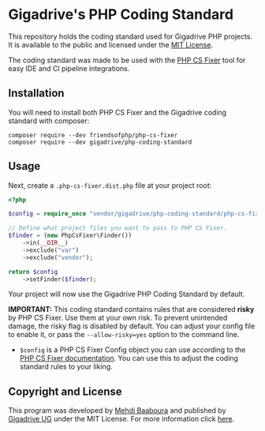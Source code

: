 # Gigadrive's PHP Coding Standard

This repository holds the coding standard used for Gigadrive PHP projects. It is available to the public and licensed under the [MIT License](https://github.com/Gigadrive/php-coding-standard/blob/master/LICENSE).

The coding standard was made to be used with the [PHP CS Fixer](https://github.com/FriendsOfPHP/PHP-CS-Fixer) tool for easy IDE and CI pipeline integrations.

## Installation

You will need to install both PHP CS Fixer and the Gigadrive coding standard with composer:

```shell
composer require --dev friendsofphp/php-cs-fixer
composer require --dev gigadrive/php-coding-standard
```

## Usage

Next, create a `.php-cs-fixer.dist.php` file at your project root:

```php
<?php

$config = require_once "vendor/gigadrive/php-coding-standard/php-cs-fixer-config.php";

// Define what project files you want to pass to PHP CS Fixer.
$finder = (new PhpCsFixer\Finder())
	->in(__DIR__)
	->exclude("var")
	->exclude("vendor");

return $config
    ->setFinder($finder);
```

Your project will now use the Gigadrive PHP Coding Standard by default.

**IMPORTANT:** This coding standard contains rules that are considered **risky** by PHP CS Fixer. Use them at your own risk. To prevent unintended damage, the risky flag is disabled by default. You can adjust your config file to enable it, or pass the `--allow-risky=yes` option to the command line.

* `$config` is a PHP CS Fixer Config object you can use according to the [PHP CS Fixer documentation](https://github.com/FriendsOfPHP/PHP-CS-Fixer/blob/master/doc/config.rst). You can use this to adjust the coding standard rules to your liking.

## Copyright and License

This program was developed by [Mehdi Baaboura](https://github.com/Zeryther) and published by [Gigadrive UG](https://gigadrivegroup.com) under the MIT License. For more information click [here](https://github.com/Gigadrive/php-coding-standard/blob/master/LICENSE).
